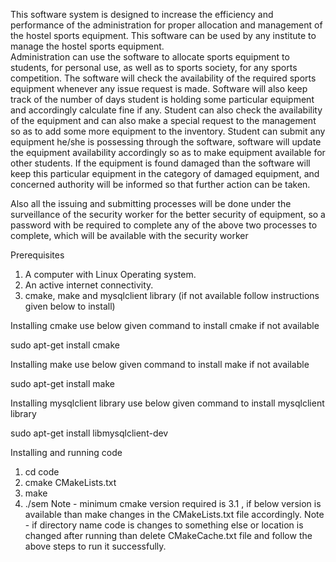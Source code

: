 This software system is designed to increase the efficiency and performance of the administration for proper allocation and management of the hostel sports equipment. This software can be used by any institute to manage the hostel sports equipment.  
Administration can use the software to allocate sports equipment to students, for personal use, as well as to sports society, for any sports competition. The software will check the availability of the required sports equipment whenever any issue request is made. Software will also keep track of the number of days student is holding some particular equipment and accordingly calculate fine if any.        Student can also check the availability of the equipment and can also make a special request to the management so as to add some more equipment to the inventory. Student can submit any equipment he/she is possessing through the software, software will update the equipment availability accordingly so as to make equipment available for other students. If the equipment is found damaged than the software will keep this particular equipment in the category of damaged equipment, and concerned authority will be informed so that further action can be taken. 

Also all the issuing and submitting processes will be done under the surveillance of the security worker for the better security of equipment, so a password with be required to complete any of the above two processes to complete, which will be available with the security worker

Prerequisites
1. A computer with Linux Operating system.
2. An active internet connectivity.
3. cmake, make and mysqlclient library (if not available follow instructions given below to install)

Installing cmake
use below given command to install cmake if not available

sudo apt-get install cmake

Installing make
use below given command to install make if not available

sudo apt-get install make

Installing mysqlclient library
use below given command to install mysqlclient library

sudo apt-get install libmysqlclient-dev

Installing and running code
1. cd code
2. cmake CMakeLists.txt
3. make
4. ./sem
Note - minimum cmake version required is 3.1 , if below version is available than make changes in the CMakeLists.txt file accordingly. Note - if directory name code is changes to something else or location is changed after running than delete CMakeCache.txt file and follow the above steps to run it successfully.
